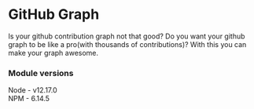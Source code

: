 # GitHub Graph
Is your github contribution graph not that good? Do you want your github graph to be like a pro(with thousands of contributions)?  With this you can make your graph awesome.
<br>
### Module versions
Node - v12.17.0
<br>
NPM - 6.14.5
